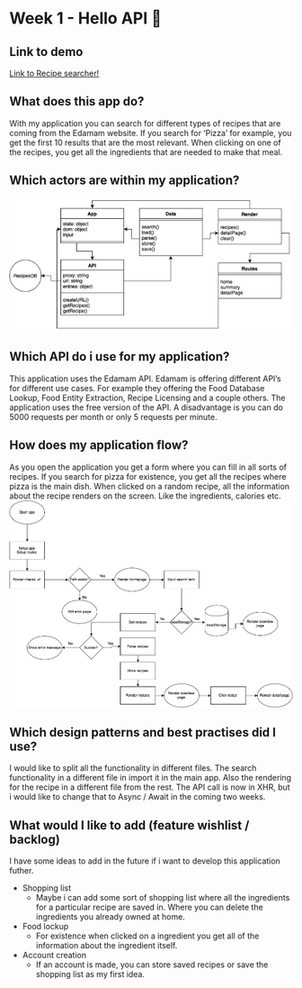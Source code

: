 # Week 1 - Hello API 🐒

## Link to demo
[Link to Recipe searcher!](https://tjebbemarchand.github.io/tjebbe-wafs.github.io/app/)

## What does this app do?
With my application you can search for different types of recipes that are coming from the Edamam website. If you search for ‘Pizza’ for example, you get the first 10 results that are the most relevant. When clicking on one of the recipes, you get all the ingredients that are needed to make that meal.

## Which actors are within my application?
![Actor Diagram](diagrams/actor-diagram.jpg)

## Which API do i use for my application?
This application uses the Edamam API. Edamam is offering different API’s for different use cases. For example they offering the Food Database Lookup, Food Entity Extraction, Recipe Licensing and a couple others. The application uses the free version of the API. A disadvantage is you can do 5000 requests per month or only 5 requests per minute.

## How does my application flow?
As you open the application you get a form where you can fill in all sorts of recipes. If you search for pizza for existence, you get all the recipes where pizza is the main dish. When clicked on a random recipe, all the information about the recipe renders on the screen. Like the ingredients, calories etc.
![Interaction Diagram](diagrams/interaction-diagram.jpg)

## Which design patterns and best practises did I use?
I would like to split all the functionality in different files. The search functionality in a different file in import it in the main app. Also the rendering for the recipe in a different file from the rest.
The API call is now in XHR, but i would like to change that to Async / Await in the coming two weeks.

## What would I like to add (feature wishlist / backlog)
I have some ideas to add in the future if i want to develop this application futher.
* Shopping list
  * Maybe i can add some sort of shopping list where all the ingredients for a particular recipe are saved in. Where you can delete the ingredients you already owned at home.
* Food lockup
  * For existence when clicked on a ingredient you get all of the information about the ingredient itself.
* Account creation
  * If an account is made, you can store saved recipes or save the shopping list as my first idea.